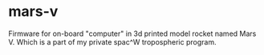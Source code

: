 # mars-v
Firmware for on-board "computer" in 3d printed model rocket named Mars V. Which is a part of my private spac^W  tropospheric program. 
